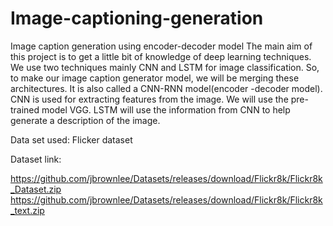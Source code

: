 # Image-captioning-generation
Image caption generation using encoder-decoder model
The main aim of this project is to get a little bit of knowledge of deep learning techniques. We use two techniques mainly CNN and LSTM for image classification.
So, to make our image caption generator model, we will be merging these architectures. It is also called a CNN-RNN model(encoder -decoder model).
CNN is used for extracting features from the image. We will use the pre-trained model VGG.
LSTM will use the information from CNN to help generate a description of the image.

Data set used: Flicker dataset




Dataset link:

https://github.com/jbrownlee/Datasets/releases/download/Flickr8k/Flickr8k_Dataset.zip
https://github.com/jbrownlee/Datasets/releases/download/Flickr8k/Flickr8k_text.zip

